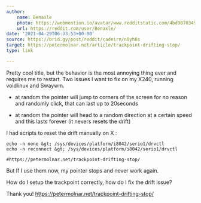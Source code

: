 ```yaml
---
author:
    name: Benaxle
    photo: https://webmention.io/avatar/www.redditstatic.com/4bd9870349aedef6da73965dbc7781f3db43e42d93a695d3a0b588d7297fb95d.png
    url: https://reddit.com/user/Benaxle/
date: '2021-04-29T06:33:53+00:00'
source: https://brid.gy/post/reddit/cadeirn/n0yh8s
target: https://petermolnar.net/article/trackpoint-drifting-stop/
type: link

---
```


Pretty cool title, but the behavior is the most annoying thing ever and requires me to restart.
Two issues I want to fix on my X240, running voidlinux and Swaywm.

* at random the pointer will jump to corners of the screen for no reason and randomly click, that can last up to 20seconds

* at random the pointer will head to a random direction at a certain speed and this lasts forever (it nevers resets the drift)

I had scripts to reset the drift manually on X :

    echo -n none &gt; /sys/devices/platform/i8042/serio1/drvctl
    echo -n reconnect &gt; /sys/devices/platform/i8042/serio1/drvctl
    
    #https://petermolnar.net/trackpoint-drifting-stop/

But If I use them now, my pointer stops and never work again.

How do I setup the trackpoint correctly, how do I fix the drift issue?

Thank you!
<a class="u-mention" href="https://petermolnar.net/article/trackpoint-drifting-stop/"></a>
<a href="https://petermolnar.net/trackpoint-drifting-stop/">https://petermolnar.net/trackpoint-drifting-stop/</a>
